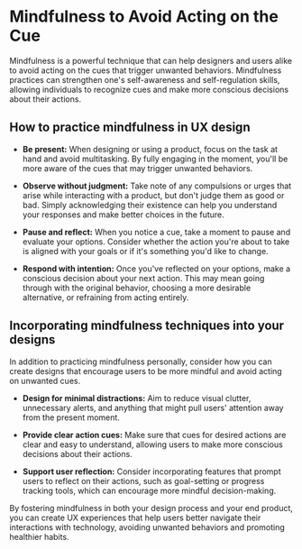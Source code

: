 # Mindfulness to Avoid Acting on the Cue

Mindfulness is a powerful technique that can help designers and users alike to avoid acting on the cues that trigger unwanted behaviors. Mindfulness practices can strengthen one's self-awareness and self-regulation skills, allowing individuals to recognize cues and make more conscious decisions about their actions.

## How to practice mindfulness in UX design

- **Be present:** When designing or using a product, focus on the task at hand and avoid multitasking. By fully engaging in the moment, you'll be more aware of the cues that may trigger unwanted behaviors.

- **Observe without judgment:** Take note of any compulsions or urges that arise while interacting with a product, but don't judge them as good or bad. Simply acknowledging their existence can help you understand your responses and make better choices in the future.

- **Pause and reflect:** When you notice a cue, take a moment to pause and evaluate your options. Consider whether the action you're about to take is aligned with your goals or if it's something you'd like to change.

- **Respond with intention:** Once you've reflected on your options, make a conscious decision about your next action. This may mean going through with the original behavior, choosing a more desirable alternative, or refraining from acting entirely.

## Incorporating mindfulness techniques into your designs

In addition to practicing mindfulness personally, consider how you can create designs that encourage users to be more mindful and avoid acting on unwanted cues.

- **Design for minimal distractions:** Aim to reduce visual clutter, unnecessary alerts, and anything that might pull users' attention away from the present moment.

- **Provide clear action cues:** Make sure that cues for desired actions are clear and easy to understand, allowing users to make more conscious decisions about their actions.

- **Support user reflection:** Consider incorporating features that prompt users to reflect on their actions, such as goal-setting or progress tracking tools, which can encourage more mindful decision-making.

By fostering mindfulness in both your design process and your end product, you can create UX experiences that help users better navigate their interactions with technology, avoiding unwanted behaviors and promoting healthier habits.
